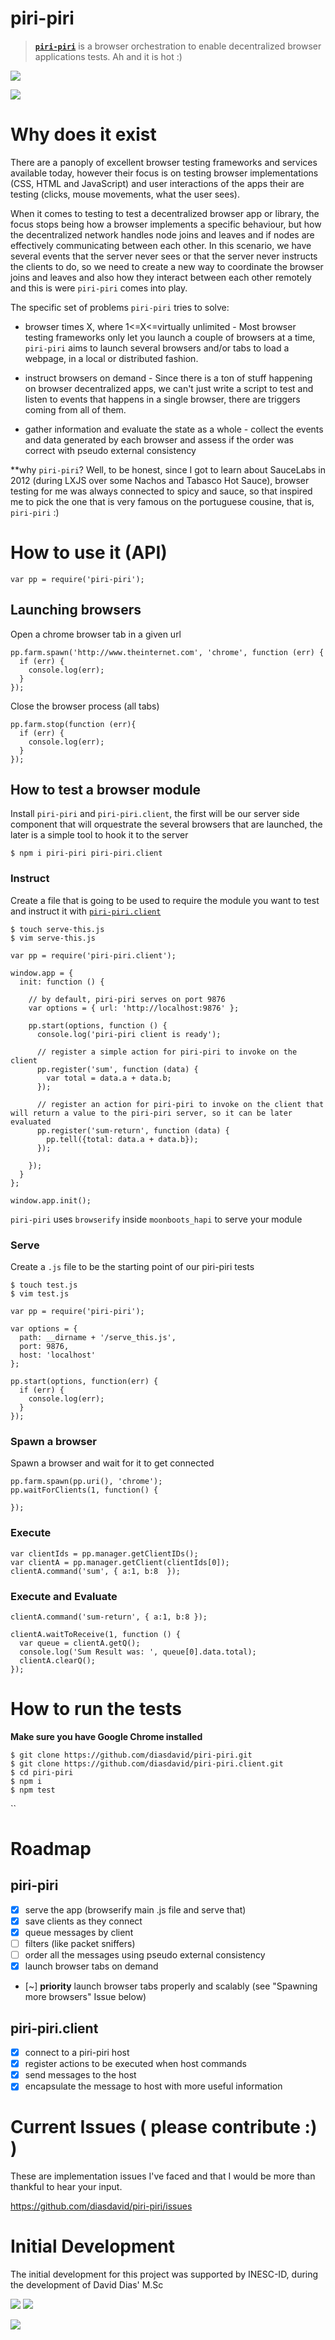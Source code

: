piri-piri
=========

> [**`piri-piri`**](https://en.wikipedia.org/wiki/Piri_piri) is a browser orchestration to enable decentralized browser applications tests. Ah and it is hot :)

[![](https://img.shields.io/badge/project-WebCompute-blue.svg?style=flat-square)](https://github.com/diasdavid/WebCompute)

![](/img/logo.png)


# Why does it exist

There are a panoply of excellent browser testing frameworks and services available today, however their focus is on testing browser implementations (CSS, HTML and JavaScript) and user interactions of the apps their are testing (clicks, mouse movements, what the user sees). 

When it comes to testing to test a decentralized browser app or library, the focus stops being how a browser implements a specific behaviour, but how the decentralized network handles node joins and leaves and if nodes are effectively communicating between each other. In this scenario, we have several events that the server never sees or that the server never instructs the clients to do, so we need to create a new way to coordinate the browser joins and leaves and also how they interact between each other remotely and this is were `piri-piri` comes into play.


The specific set of problems `piri-piri` tries to solve:

- browser times X, where 1<=X<=virtually unlimited - Most browser testing frameworks only let you launch a couple of browsers at a time, `piri-piri` aims to launch several browsers and/or tabs to load a webpage, in a local or distributed fashion.

- instruct browsers on demand - Since there is a ton of stuff happening on browser decentralized apps, we can't just write a script to test and listen to events that happens in a single browser, there are triggers coming from all of them.

- gather information and evaluate the state as a whole - collect the events and data generated by each browser and assess if the order was correct with pseudo external consistency

**why `piri-piri`? Well, to be honest, since I got to learn about SauceLabs in 2012 (during LXJS over some Nachos and Tabasco Hot Sauce), browser testing for me was always connected to spicy and sauce, so that inspired me to pick the one that is very famous on the portuguese cousine, that is, `piri-piri` :)

# How to use it (API)

```
var pp = require('piri-piri');
```

## Launching browsers 

Open a chrome browser tab in a given url
```
pp.farm.spawn('http://www.theinternet.com', 'chrome', function (err) {
  if (err) { 
    console.log(err);
  }
});
```

Close the browser process (all tabs)
```
pp.farm.stop(function (err){
  if (err) { 
    console.log(err);
  }
});
```

## How to test a browser module

Install `piri-piri` and `piri-piri.client`, the first will be our server side component that will orquestrate the several browsers that are launched, the later is a simple tool to hook it to the server

```
$ npm i piri-piri piri-piri.client
```

### Instruct

Create a file that is going to be used to require the module you want to test and instruct it with [`piri-piri.client`](https://github.com/diasdavid/piri-piri.client)


```
$ touch serve-this.js
$ vim serve-this.js
```

```
var pp = require('piri-piri.client');

window.app = {
  init: function () {

    // by default, piri-piri serves on port 9876
    var options = { url: 'http://localhost:9876' };
    
    pp.start(options, function () {
      console.log('piri-piri client is ready');

      // register a simple action for piri-piri to invoke on the client
      pp.register('sum', function (data) {
        var total = data.a + data.b;
      });

      // register an action for piri-piri to invoke on the client that will return a value to the piri-piri server, so it can be later evaluated
      pp.register('sum-return', function (data) {
        pp.tell({total: data.a + data.b});
      });

    });
  }
};

window.app.init();
```

`piri-piri` uses `browserify` inside `moonboots_hapi` to serve your module

### Serve

Create a `.js` file to be the starting point of our piri-piri tests

```
$ touch test.js
$ vim test.js
```

```
var pp = require('piri-piri');

var options = {
  path: __dirname + '/serve_this.js',
  port: 9876,
  host: 'localhost'
};

pp.start(options, function(err) {
  if (err) { 
    console.log(err); 
  }
});
```

### Spawn a browser

Spawn a browser and wait for it to get connected

```
pp.farm.spawn(pp.uri(), 'chrome');
pp.waitForClients(1, function() {
      
});    
```

### Execute

```
var clientIds = pp.manager.getClientIDs();
var clientA = pp.manager.getClient(clientIds[0]);
clientA.command('sum', { a:1, b:8  });
```


### Execute and Evaluate

```
clientA.command('sum-return', { a:1, b:8 });

clientA.waitToReceive(1, function () {
  var queue = clientA.getQ();
  console.log('Sum Result was: ', queue[0].data.total);
  clientA.clearQ();     
});

```


# How to run the tests

**Make sure you have Google Chrome installed**

```
$ git clone https://github.com/diasdavid/piri-piri.git
$ git clone https://github.com/diasdavid/piri-piri.client.git
$ cd piri-piri
$ npm i 
$ npm test
```


``

# Roadmap

## piri-piri
- [X] serve the app (browserify main .js file and serve that)
- [X] save clients as they connect
- [X] queue messages by client
- [ ] filters (like packet sniffers)
- [ ] order all the messages using pseudo external consistency
- [X] launch browser tabs on demand
- [~] **priority** launch browser tabs properly and scalably (see "Spawning more browsers" Issue below)

## piri-piri.client
- [X] connect to a piri-piri host
- [X] register actions to be executed when host commands
- [X] send messages to the host
- [X] encapsulate the message to host with more useful information

# Current Issues ( please contribute :) )

These are implementation issues I've faced and that I would be more than thankful to hear your input. 

https://github.com/diasdavid/piri-piri/issues

# Initial Development

The initial development for this project was supported by INESC-ID, during the development of David Dias' M.Sc

[![](https://img.shields.io/badge/INESC-GSD-brightgreen.svg?style=flat-square)](http://www.gsd.inesc-id.pt/) 
[![](https://img.shields.io/badge/TÉCNICO-LISBOA-blue.svg?style=flat-square)](http://tecnico.ulisboa.pt/) 

[![](https://cldup.com/pgZbzoshyV-3000x3000.png)](http://www.gsd.inesc-id.pt/)
